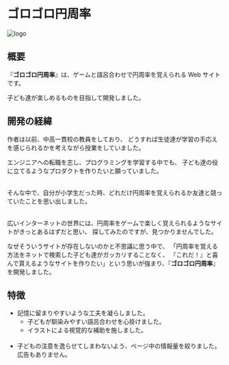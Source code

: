 # ゴロゴロ円周率
![logo](https://user-images.githubusercontent.com/46347198/148153312-fdd79820-28bf-4ade-b873-55269c544839.png)

## 概要

『**ゴロゴロ円周率**』は、ゲームと語呂合わせで円周率を覚えられる Web サイトです。

子ども達が楽しめるものを目指して開発しました。

## 開発の経緯

作者は以前、中高一貫校の教員をしており、
どうすれば生徒達が学習の手応えを感じられるかを考えながら授業をしていました。

エンジニアへの転職を志し、プログラミングを学習する中でも、
子ども達の役に立てるようなプロダクトを作りたいと願っていました。<br><br>

そんな中で、自分が小学生だった時、どれだけ円周率を覚えられるか友達と競っていたことを思い出しました。<br><br>

広いインターネットの世界には、円周率をゲームで楽しく覚えられるようなサイトがきっとあるはずだと思い、
探してみたのですが、見つかりませんでした。

なぜそういうサイトが存在しないのかと不思議に思う中で、
「円周率を覚える方法をネットで検索した子ども達がガッカリすることなく、
『これだ！』と喜んで貰えるようなサイトを作りたい」という思いが強まり、『**ゴロゴロ円周率**』を開発しました。

## 特徴

- 記憶に留まりやすいような工夫を凝らしました。
    - 子どもが馴染みやすい語呂合わせを心掛けました。
    - イラストによる視覚的な補助を施しました。<br><br>
- 子どもの注意を逸らせてしまわないよう、ページ中の情報量を絞りました。広告もありません。
